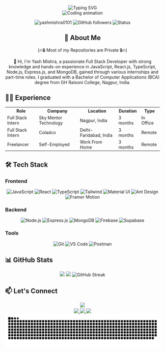 <div align="center">
  <img src="https://readme-typing-svg.herokuapp.com?font=Fira+Code&weight=600&size=32&duration=3000&pause=1000&color=22D3EE&center=true&vCenter=true&width=850&height=50&lines=Hi+👋%2C+I'm+Yash+Mishra;Full+Stack+Developer+%7C;" alt="Typing SVG" />
</div>

<div align="center">
  <img height="150" src="https://raw.githubusercontent.com/TheDudeThatCode/TheDudeThatCode/master/Assets/Developer.gif" alt="Coding animation"/>
</div>

<p align="center"> 
  <img src="https://komarev.com/ghpvc/?username=yashmishra0101&label=Profile%20views&color=0e75b6&style=flat" alt="yashmishra0101" /> 
  <img src="https://img.shields.io/github/followers/yashmishra0101?label=Follow&style=social" alt="GitHub followers"/>
  <img src="https://img.shields.io/badge/Status-Coding%20🧑‍💻-brightgreen" alt="Status"/>
</p>

<div align="center">
  <h2>🌟 About Me</h2>
</div>
<p align="center">(🔥🔒 Most of my Repositories are Private 🔒🔥)</p>

<p align="center">
 👋 Hi, I'm Yash Mishra, a passionate Full Stack Developer with strong knowledge and hands-on experience in JavaScript, React.js, TypeScript, Node.js, Express.js, and MongoDB, gained through various internships and part-time roles. I graduated with a Bachelor of Computer Applications (BCA) degree from GH Raisoni College, Nagpur, India.
</p>

## 👨‍💻 Experience

<div align="center">
  <table>
    <tr>
      <th>Role</th>
      <th>Company</th>
      <th>Location</th>
      <th>Duration</th>
      <th>Type</th>
    </tr>
    <tr>
      <td>Full Stack Intern</td>
      <td>Sky Mentor Technology</td>
      <td>Nagpur, India</td>
      <td>3 months</td>
      <td>In Office</td>
    </tr>
    <tr>
      <td>Full Stack Intern</td>
      <td>Coladco</td>
      <td>Delhi-Faridabad, India</td>
      <td>3 months</td>
      <td>Remote</td>
    </tr>
    <tr>
      <td>Freelancer</td>
      <td>Self-Employed</td>
      <td>Work From Home</td>
      <td>3 months</td>
      <td>Remote</td>
    </tr>
  </table>
</div>

## 🛠 Tech Stack

### Frontend
<div align="center">
  <img alt="JavaScript" src="https://img.shields.io/badge/JavaScript-F7DF1E?style=for-the-badge&logo=javascript&logoColor=black"/>
  <img alt="React" src="https://img.shields.io/badge/React-20232A?style=for-the-badge&logo=react&logoColor=61DAFB"/>
  <img alt="TypeScript" src="https://img.shields.io/badge/TypeScript-007ACC?style=for-the-badge&logo=typescript&logoColor=white"/>
  <img alt="Tailwind" src="https://img.shields.io/badge/Tailwind_CSS-38B2AC?style=for-the-badge&logo=tailwind-css&logoColor=white"/>
  <img alt="Material UI" src="https://img.shields.io/badge/Material--UI-0081CB?style=for-the-badge&logo=material-ui&logoColor=white"/>
  <img alt="Ant Design" src="https://img.shields.io/badge/Ant%20Design-1890FF?style=for-the-badge&logo=ant-design&logoColor=white"/>
  <img alt="Framer Motion" src="https://img.shields.io/badge/Framer%20Motion-0055FF?style=for-the-badge&logo=framer&logoColor=white"/>
</div>

### Backend
<div align="center">
  <img alt="Node.js" src="https://img.shields.io/badge/Node.js-43853D?style=for-the-badge&logo=node.js&logoColor=white"/>
  <img alt="Express.js" src="https://img.shields.io/badge/Express.js-404D59?style=for-the-badge"/>
  <img alt="MongoDB" src="https://img.shields.io/badge/MongoDB-4EA94B?style=for-the-badge&logo=mongodb&logoColor=white"/>
  <img alt="Firebase" src="https://img.shields.io/badge/Firebase-039BE5?style=for-the-badge&logo=Firebase&logoColor=white"/>
  <img alt="Supabase" src="https://img.shields.io/badge/Supabase-3ECF8E?style=for-the-badge&logo=supabase&logoColor=white"/>
</div>

### Tools
<div align="center">
  <img alt="Git" src="https://img.shields.io/badge/Git-F05032?style=for-the-badge&logo=git&logoColor=white"/>
  <img alt="VS Code" src="https://img.shields.io/badge/Visual_Studio_Code-0078D4?style=for-the-badge&logo=visual%20studio%20code&logoColor=white"/>
  <img alt="Postman" src="https://img.shields.io/badge/Postman-FF6C37?style=for-the-badge&logo=postman&logoColor=white"/>
</div>

## 📊 GitHub Stats

<div align="center">
  <img height="180em" src="https://github-readme-stats.vercel.app/api/top-langs/?username=yashmishra0101&layout=compact&langs_count=8&theme=tokyonight&hide_border=false&include_all_commits=true&count_private=true&custom_title=Most%20Used%20Languages"/>
  <img height="180em" src="https://github-readme-stats.vercel.app/api?username=yashmishra0101&show_icons=true&theme=tokyonight&hide_border=false&include_all_commits=true&count_private=true"/>
  <img height="180em" src="https://github-readme-streak-stats.herokuapp.com/?user=yashmishra0101&theme=tokyonight" alt="GitHub Streak"/>
</div>

## 📫 Let's Connect

<div align="center">
  <img src="https://user-images.githubusercontent.com/74038190/212284115-f47cd8ff-2ffb-4b04-b5bf-4d1c14c0247f.gif" width="400"/>
</div>

<div align="center">
  <a href="https://www.linkedin.com/in/yash-mishra-356280223" target="_blank">
    <img src="https://img.shields.io/badge/LinkedIn-0077B5?style=for-the-badge&logo=linkedin&logoColor=white&labelColor=0077B5"/>
  </a>
  <a href="https://twitter.com/YashRKMishra1" target="_blank">
    <img src="https://img.shields.io/badge/Twitter-1DA1F2?style=for-the-badge&logo=twitter&logoColor=white&labelColor=1DA1F2"/>
  </a>
  <a href="mailto:yashrkm0011@gmail.com" target="_blank">
    <img src="https://img.shields.io/badge/Gmail-D14836?style=for-the-badge&logo=gmail&logoColor=white&labelColor=D14836"/>
  </a>
</div>
<!-- <div align="center">
  <img src="https://github-readme-activity-graph.vercel.app/graph?username=yashmishra0101&custom_title=Yash's%20GitHub%20Activity%20Graph&bg_color=0D1117&color=A8DADC&line=F85D7F&point=F8D866&area_color=F85D7F&title_color=F85D7F&area=true&hide_border=true" alt="Activity Graph" width="100%"/>
</div> -->
<div align="center">
  <img src="https://raw.githubusercontent.com/Platane/snk/output/github-contribution-grid-snake.svg" alt="Snake animation"/>
</div>
